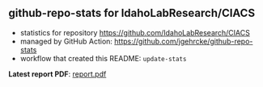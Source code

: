 ## github-repo-stats for IdahoLabResearch/CIACS

- statistics for repository https://github.com/IdahoLabResearch/CIACS
- managed by GitHub Action: https://github.com/jgehrcke/github-repo-stats
- workflow that created this README: `update-stats`

**Latest report PDF**: [report.pdf](https://github.com/idaholab/repository-statistics/raw/main/IdahoLabResearch/CIACS/latest-report/report.pdf)

